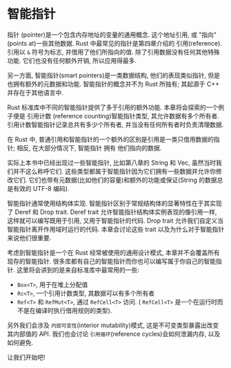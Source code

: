 # 智能指针

指针 (pointer)是一个包含内存地址的变量的通用概念.
这个地址引用, 或 "指向"(points at)一些其他数据.
Rust 中最常见的指针是第四章介绍的 引用(reference). 引用以 `&` 符号为标志, 并借用了他们所指向的值.
除了引用数据没有任何其他特殊功能. 它们也没有任何额外开销, 所以应用得最多.

另一方面, 智能指针(smart pointers)是一类数据结构, 他们的表现类似指针, 但是也拥有额外的元数据和功能.
智能指针的概念并不为 Rust 所独有; 其起源于 C++ 并存在于其他语言中.

Rust 标准库中不同的智能指针提供了多于引用的额外功能.
本章将会探索的一个例子便是 引用计数 (reference counting)智能指针类型, 其允许数据有多个所有者.
引用计数智能指针记录总共有多少个所有者, 并当没有任何所有者时负责清理数据.

在 Rust 中, 普通引用和智能指针的一个额外的区别是引用是一类只借用数据的指针;
相反, 在大部分情况下, 智能指针 拥有 他们指向的数据.

实际上本书中已经出现过一些智能指针, 比如第八章的 String 和 Vec<T>, 虽然当时我们并不这么称呼它们.
这些类型都属于智能指针因为它们拥有一些数据并允许你修改它们.
它们也带有元数据(比如他们的容量)和额外的功能或保证(String 的数据总是有效的 UTF-8 编码).

智能指针通常使用结构体实现.
智能指针区别于常规结构体的显著特性在于其实现了 Deref 和 Drop trait.
Deref trait 允许智能指针结构体实例表现的像引用一样, 这样就可以编写既用于引用, 又用于智能指针的代码.
Drop trait 允许我们自定义当智能指针离开作用域时运行的代码. 本章会讨论这些 trait 以及为什么对于智能指针来说他们很重要.

考虑到智能指针是一个在 Rust 经常被使用的通用设计模式, 本章并不会覆盖所有现存的智能指针.
很多库都有自己的智能指针而你也可以编写属于你自己的智能指针.
这里将会讲到的是来自标准库中最常用的一些:

+ `Box<T>`, 用于在堆上分配值
+ `Rc<T>`, 一个引用计数类型, 其数据可以有多个所有者
+ `Ref<T>` 和 `RefMut<T>`, 通过 `RefCell<T>` 访问. ( `RefCell<T>` 是一个在运行时而不是在编译时执行借用规则的类型).

另外我们会涉及 `内部可变性`(interior mutability)模式, 这是不可变类型暴露出改变其内部值的 API.
我们也会讨论 `引用循环`(reference cycles)会如何泄漏内存, 以及如何避免.

让我们开始吧!
